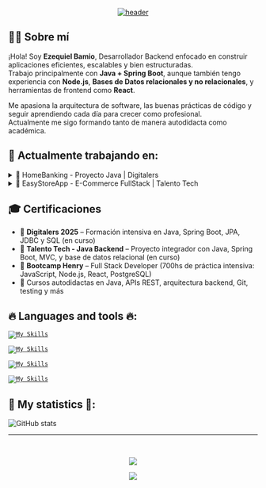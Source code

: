 <div align="center">
<a href='https://github.com/bamioezequiel/'>
 
 ![header](https://capsule-render.vercel.app/api?type=Waving&color=transparent&fontColor=30BD26&height=300&section=header&text=Bamio%20Ezequiel&fontSize=90)

 </a>
 
</div>

## 🙋‍♂️ Sobre mí

¡Hola! Soy **Ezequiel Bamio**, Desarrollador Backend enfocado en construir aplicaciones eficientes, escalables y bien estructuradas.  
Trabajo principalmente con **Java + Spring Boot**, aunque también tengo experiencia con **Node.js**, **Bases de Datos relacionales y no relacionales**, y herramientas de frontend como **React**.

Me apasiona la arquitectura de software, las buenas prácticas de código y seguir aprendiendo cada día para crecer como profesional.  
Actualmente me sigo formando tanto de manera autodidacta como académica.

## 🚧 Actualmente trabajando en:

<details>
  <summary>🏦 HomeBanking - Proyecto Java | Digitalers</summary>
  <table>
    <tr>
      <td align="center">
        <a href="https://github.com/bamioezequiel/FintechSystem-Digitalers">
          <img src="https://github-readme-stats-caidevposeidon.vercel.app/api/pin/?username=bamioezequiel&repo=FintechSystem-Digitalers&show_icons=true&title_color=6aa6f8&text_color=8a919a&icon_color=6aa6f8&bg_color=0e1116" height="115em" width="400em"/>
        </a>
      </td>
    </tr>
    <tr>
      <td align="center">
        <p><strong>Repositorio:</strong> 👉 <a href="https://github.com/bamioezequiel/FintechSystem-Digitalers">FintechSystem-Digitalers</a></p>
        <p>Proyecto de simulación de HomeBanking. Incluye autenticación, transferencias, gestión de usuarios y operaciones bancarias implementadas con Java orientado a objetos.</p>
      </td>
    </tr>
  </table>
</details>

<details>
  <summary>🛒 EasyStoreApp - E-Commerce FullStack | Talento Tech</summary>
  <table>
    <tr>
      <td align="center">
        <a href="https://github.com/bamioezequiel/EasyStoreApp-TechLab">
          <img src="https://github-readme-stats-caidevposeidon.vercel.app/api/pin/?username=bamioezequiel&repo=EasyStoreApp-TechLab&show_icons=true&title_color=6aa6f8&text_color=8a919a&icon_color=6aa6f8&bg_color=0e1116" height="115em" width="400em"/>
        </a>
      </td>
    </tr>
    <tr>
      <td align="center">
        <p><strong>Repositorio:</strong> 👉 <a href="https://github.com/bamioezequiel/EasyStoreApp-TechLab">EasyStoreApp-TechLab</a></p>
        <p>Aplicación E-Commerce desarrollada en Java con Spring Boot. Incluye CRUD de productos, sistema de carrito, control de stock, arquitectura MVC y persistencia en base de datos.</p>
      </td>
    </tr>
  </table>
</details>

## 🎓 Certificaciones

- 🏫 **Digitalers 2025** – Formación intensiva en Java, Spring Boot, JPA, JDBC y SQL (en curso)  
- 🏫 **Talento Tech - Java Backend** – Proyecto integrador con Java, Spring Boot, MVC, y base de datos relacional (en curso)  
- 📜 **Bootcamp Henry** – Full Stack Developer (700hs de práctica intensiva: JavaScript, Node.js, React, PostgreSQL)  
- 🎯 Cursos autodidactas en Java, APIs REST, arquitectura backend, Git, testing y más

  
## 🔥 Languages and tools 🔥:

 <code>[![My Skills](https://skillicons.dev/icons?i=java,spring)](https://github.com/bamioezequiel/)</code>
    
  <code>[![My Skills](https://skillicons.dev/icons?i=js,nodejs,express)](https://github.com/bamioezequiel/)</code>
    
  <code>[![My Skills](https://skillicons.dev/icons?i=postgres,mongodb)](https://github.com/bamioezequiel/)</code>
  
  <code>[![My Skills](https://skillicons.dev/icons?i=react,redux,html,css)](https://github.com/bamioezequiel/)</code>

  
## 📌 My statistics 📌:
  
  
![GitHub stats](https://github-readme-stats.vercel.app/api?username=bamioezequiel&show_icons=true)  

<hr>
  
<br>
  
<div align="center">
<p ><img src="https://profile-counter.glitch.me/{EzequielBamio}/count.svg" /></p> 

![](https://github-profile-summary-cards.vercel.app/api/cards/profile-details?username=EzequielBamio&theme=github_dark)
   
</div>


